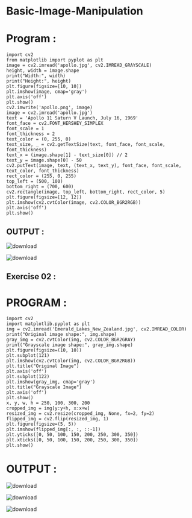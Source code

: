 # Basic-Image-Manipulation

# Program :
```
import cv2
from matplotlib import pyplot as plt
image = cv2.imread('apollo.jpg', cv2.IMREAD_GRAYSCALE)
height, width = image.shape
print("Width:", width)
print("Height:", height)
plt.figure(figsize=[10, 10])
plt.imshow(image, cmap='gray')
plt.axis('off') 
plt.show()
cv2.imwrite('apollo.png', image)
image = cv2.imread('apollo.jpg')
text = 'Apollo 11 Saturn V Launch, July 16, 1969'
font_face = cv2.FONT_HERSHEY_SIMPLEX
font_scale = 1
font_thickness = 2
text_color = (0, 255, 0) 
text_size, _ = cv2.getTextSize(text, font_face, font_scale, font_thickness)
text_x = (image.shape[1] - text_size[0]) // 2
text_y = image.shape[0] - 50  
cv2.putText(image, text, (text_x, text_y), font_face, font_scale, text_color, font_thickness)
rect_color = (255, 0, 255) 
top_left = (500, 100)
bottom_right = (700, 600)  
cv2.rectangle(image, top_left, bottom_right, rect_color, 5)
plt.figure(figsize=[12, 12])
plt.imshow(cv2.cvtColor(image, cv2.COLOR_BGR2RGB))
plt.axis('off')
plt.show()
```

## OUTPUT :
![download](https://github.com/user-attachments/assets/52200c01-45e3-4e83-abc9-ac3533f01ed8)


![download](https://github.com/user-attachments/assets/7f5fd910-d39e-44a8-98f7-d2906f34e817)


## Exercise 02 :

# PROGRAM :
```
import cv2
import matplotlib.pyplot as plt
img = cv2.imread('Emerald_Lakes_New_Zealand.jpg', cv2.IMREAD_COLOR)
print("Original image shape:", img.shape)
gray_img = cv2.cvtColor(img, cv2.COLOR_BGR2GRAY)
print("Grayscale image shape:", gray_img.shape)
plt.figure(figsize=(10, 10))
plt.subplot(121)
plt.imshow(cv2.cvtColor(img, cv2.COLOR_BGR2RGB))
plt.title("Original Image")
plt.axis('off')
plt.subplot(122)
plt.imshow(gray_img, cmap='gray')
plt.title("Grayscale Image")
plt.axis('off')
plt.show()
x, y, w, h = 250, 100, 300, 200
cropped_img = img[y:y+h, x:x+w]
resized_img = cv2.resize(cropped_img, None, fx=2, fy=2)
flipped_img = cv2.flip(resized_img, 1)
plt.figure(figsize=(5, 5))
plt.imshow(flipped_img[:, :, ::-1])   
plt.yticks([0, 50, 100, 150, 200, 250, 300, 350])  
plt.xticks([0, 50, 100, 150, 200, 250, 300, 350])  
plt.show()
```

# OUTPUT :
![download](https://github.com/user-attachments/assets/97fa3fd3-44dd-4a0e-b0d2-44d2fc343281)


![download](https://github.com/user-attachments/assets/44cbc479-cd77-4df3-bd8b-4ddea53a6554)


![download](https://github.com/user-attachments/assets/61ff64df-96f7-471a-9675-85bcc2f36ce7)

